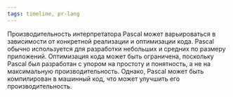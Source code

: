 ```yaml
---
tags: timeline, pr-lang
--- 
```


<span 
	  class='ob-timelines-interpretation' 
	  data-date='1970-02-21' 
	  data-event_title='Pascal' 
	  data-class='pr-lang' 
	  data-interpretation_number='2'
	  data-title='Производительность'
	  > 
</span>

Производительность интерпретатора Pascal может варьироваться в зависимости от конкретной реализации и оптимизации кода. Pascal обычно используется для разработки небольших и средних по размеру приложений. Оптимизация кода может быть ограничена, поскольку Pascal был разработан с упором на простоту и понятность, а не на максимальную производительность. Однако, Pascal может быть компилирован в машинный код, что может улучшить его производительность.

